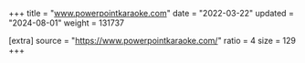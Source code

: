 +++
title = "www.powerpointkaraoke.com"
date = "2022-03-22"
updated = "2024-08-01"
weight = 131737

[extra]
source = "https://www.powerpointkaraoke.com/"
ratio = 4
size = 129
+++
